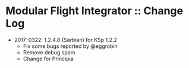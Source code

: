 # Modular Flight Integrator :: Change Log

* 2017-0322: 1.2.4.8 (Sarbian) for KSp 1.2.2
	+ Fix some bugs reported by @eggrobin
	+ Remove debug spam
	+ Change for Principia 
